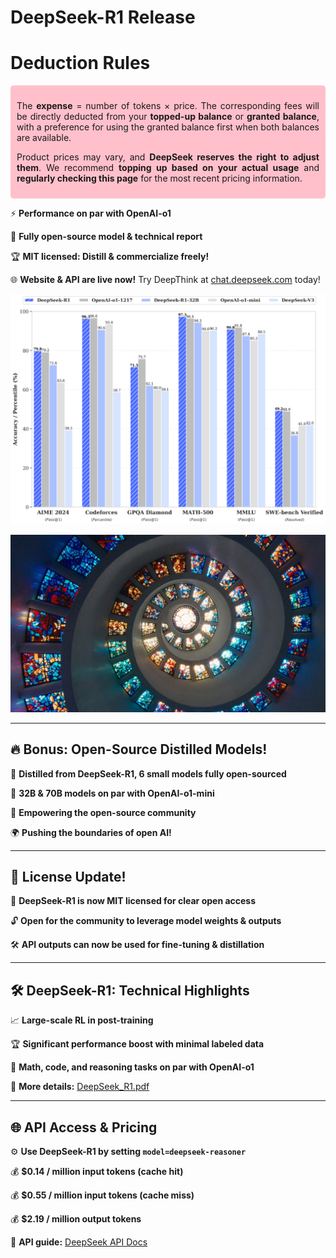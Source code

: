 # DeepSeek-R1 Release  

# Deduction Rules  

<div style="text-align: justify; background-color: pink; padding: 10px; border-radius: 5px;">  

The **expense** = number of tokens × price. The corresponding fees will be directly deducted from your **topped-up balance** or **granted balance**, with a preference for using the granted balance first when both balances are available.  

Product prices may vary, and **DeepSeek reserves the right to adjust them**. We recommend **topping up based on your actual usage** and **regularly checking this page** for the most recent pricing information.  

</div>



⚡ **Performance on par with OpenAI-o1**  

📖 **Fully open-source model & technical report**  

🏆 **MIT licensed: Distill & commercialize freely!**  

🌐 **Website & API are live now!** Try DeepThink at [chat.deepseek.com](https://chat.deepseek.com) today!  



<img src="https://github.com/profegliptest/deepseek-new/blob/d35c2d8c52957c1f36d9e6be02874b587cac9ef3/benchmark.png" />


![Benchmark](https://raw.githubusercontent.com/profegliptest/deepseek-new/refs/heads/main/Banner.jpg)



---

## 🔥 Bonus: Open-Source Distilled Models!  

🔬 **Distilled from DeepSeek-R1, 6 small models fully open-sourced**  

📏 **32B & 70B models on par with OpenAI-o1-mini**  

🤝 **Empowering the open-source community**  

🌍 **Pushing the boundaries of open AI!**  

---

## 📜 License Update!  

🔄 **DeepSeek-R1 is now MIT licensed for clear open access**  

🔓 **Open for the community to leverage model weights & outputs**  

🛠️ **API outputs can now be used for fine-tuning & distillation**  

---

## 🛠️ DeepSeek-R1: Technical Highlights  

📈 **Large-scale RL in post-training**  

🏆 **Significant performance boost with minimal labeled data**  

🔢 **Math, code, and reasoning tasks on par with OpenAI-o1**  

📄 **More details:** [DeepSeek_R1.pdf](https://github.com/deepseek-ai/DeepSeek-R1/blob/main/DeepSeek_R1.pdf)  

---

## 🌐 API Access & Pricing  

⚙️ **Use DeepSeek-R1 by setting `model=deepseek-reasoner`**  

💰 **$0.14 / million input tokens (cache hit)**  

💰 **$0.55 / million input tokens (cache miss)**  

💰 **$2.19 / million output tokens**  

📖 **API guide:** [DeepSeek API Docs](https://api-docs.deepseek.com/guides/reasoning_model)  

